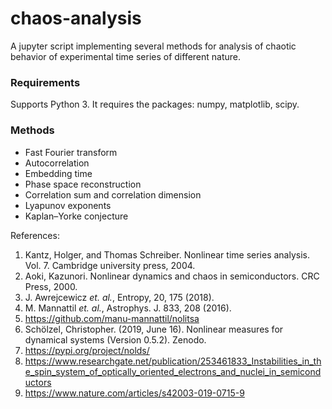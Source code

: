 # chaos-analysis

A jupyter script implementing several methods for analysis of chaotic behavior of experimental time series of different nature.

### Requirements
Supports Python 3. It requires the packages: numpy, matplotlib, scipy.

### Methods

- Fast Fourier transform
- Autocorrelation
- Embedding time
- Phase space reconstruction
- Correlation sum and correlation dimension
- Lyapunov exponents
- Kaplan–Yorke conjecture

References:
1. Kantz, Holger, and Thomas Schreiber. Nonlinear time series analysis. Vol. 7. Cambridge university press, 2004.
2. Aoki, Kazunori. Nonlinear dynamics and chaos in semiconductors. CRC Press, 2000.
3. J. Awrejcewicz *et. al.*, Entropy, 20, 175 (2018).
4. M. Mannattil *et. al.*, Astrophys. J. 833, 208 (2016).
5. https://github.com/manu-mannattil/nolitsa
6. Schölzel, Christopher. (2019, June 16). Nonlinear measures for dynamical systems (Version 0.5.2). Zenodo.
7. https://pypi.org/project/nolds/
8. https://www.researchgate.net/publication/253461833_Instabilities_in_the_spin_system_of_optically_oriented_electrons_and_nuclei_in_semiconductors
9. https://www.nature.com/articles/s42003-019-0715-9

